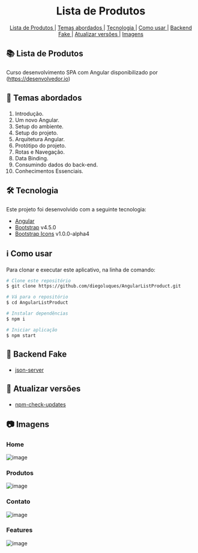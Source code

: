 <h1 align="center" >
  Lista de Produtos
</h1>

<p align="center">
  <a href='#architecture'>Lista de Produtos </a>|
  <a href='#themes'>Temas abordados </a>|
  <a href='#tecnologies'>Tecnologia </a>|
  <a href='#howToUse'>Como usar </a>|
  <a href='#backend'>Backend Fake </a>|
  <a href='#updateVersions'>Atualizar versões </a>|
  <a href='#images'>Imagens </a>
</p>

## <p id='architecture'>📚 Lista de Produtos </p>
Curso desenvolvimento SPA com Angular disponibilizado por (https://desenvolvedor.io)

## <p id='themes'>📝 Temas abordados </p> 
01. Introdução.
02. Um novo Angular.
03. Setup do ambiente.
04. Setup do projeto.
05. Arquitetura Angular.
06. Protótipo do projeto.
07. Rotas e Navegação.
08. Data Binding.
09. Consumindo dados do back-end.
10. Conhecimentos Essenciais.

## <p id='tecnologies'>🛠 Tecnologia </p>
Este projeto foi desenvolvido com a seguinte tecnologia:

-  [Angular](https://angular.io/)
-  [Bootstrap](https://getbootstrap.com/) v4.5.0
-  [Bootstrap Icons](https://icons.getbootstrap.com/) v1.0.0-alpha4

## <p id='howToUse'>ℹ️ Como usar </p>
Para clonar e executar este aplicativo, na linha de comando:

```bash
# Clone este repositório
$ git clone https://github.com/diegoluques/AngularListProduct.git

# Vá para o repositório
$ cd AngularListProduct

# Instalar dependências
$ npm i

# Iniciar aplicação
$ npm start
```

## <p id='backend'>🎲 Backend Fake </p>

-  [json-server](https://www.npmjs.com/package/json-server)

## <p id='updateVersions'>🔧 Atualizar versões </p>

-  [npm-check-updates](https://www.npmjs.com/package/npm-check-updates)

## <p id='images'>📷 Imagens </p>

### Home
![image](https://user-images.githubusercontent.com/55838972/84600768-c63db580-ae49-11ea-900c-8d35ab6d8d0d.png)

### Produtos
![image](https://user-images.githubusercontent.com/55838972/84600791-f71dea80-ae49-11ea-952d-195fd4a3496d.png)

### Contato
![image](https://user-images.githubusercontent.com/55838972/84600809-0bfa7e00-ae4a-11ea-9615-2950ed717cb8.png)

### Features
![image](https://user-images.githubusercontent.com/55838972/84600813-1f0d4e00-ae4a-11ea-9454-4f05df2dea53.png)
